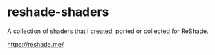 # reshade-shaders

A collection of shaders that i created, ported or collected for ReShade.

https://reshade.me/
